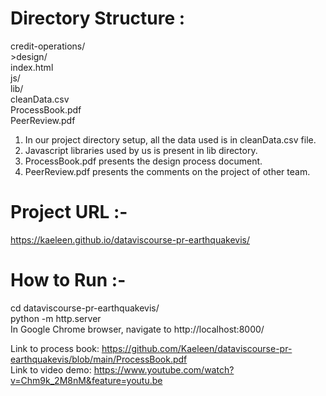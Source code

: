 Directory Structure :
=====================

credit-operations/  
    >design/  
    index.html  
    js/  
    lib/  
    cleanData.csv  
    ProcessBook.pdf  
    PeerReview.pdf  

1. In our project directory setup, all the data used is in cleanData.csv file.
2. Javascript libraries used by us is present in lib directory.
3. ProcessBook.pdf presents the design process document.
4. PeerReview.pdf presents the comments on the project of other team.

Project URL :-
==============

https://kaeleen.github.io/dataviscourse-pr-earthquakevis/


How to Run :-
=============

cd dataviscourse-pr-earthquakevis/  
python -m http.server  
In Google Chrome browser, navigate to http://localhost:8000/  

Link to process book: https://github.com/Kaeleen/dataviscourse-pr-earthquakevis/blob/main/ProcessBook.pdf  
Link to video demo: https://www.youtube.com/watch?v=Chm9k_2M8nM&feature=youtu.be  
